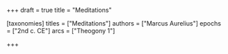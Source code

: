 +++
draft = true
title = "Meditations"

[taxonomies]
titles = ["Meditations"]
authors = ["Marcus Aurelius"]
epochs = ["2nd c. CE"]
arcs = ["Theogony 1"]

+++
